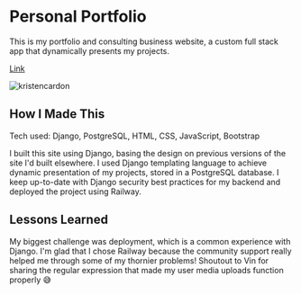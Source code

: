# Personal Portfolio

This is my portfolio and consulting business website, a custom full stack app that dynamically presents my projects.

[Link](https://cardonwebstudios.com/)

![kristencardon](https://github.com/k-cardon/final_portfolio/assets/124483308/5c041166-a9b9-4121-ba00-ebadc91f535c)

## How I Made This

Tech used: Django, PostgreSQL, HTML, CSS, JavaScript, Bootstrap

I built this site using Django, basing the design on previous versions of the site I'd built elsewhere. I used Django templating language to achieve dynamic presentation of my projects, stored in a PostgreSQL database. I keep up-to-date with Django security best practices for my backend and deployed the project using Railway.

## Lessons Learned

My biggest challenge was deployment, which is a common experience with Django. I'm glad that I chose Railway because the community support really helped me through some of my thornier problems! Shoutout to Vin for sharing the regular expression that made my user media uploads function properly :sweat_smile:
